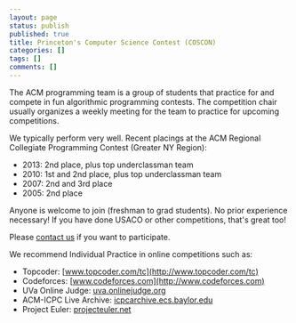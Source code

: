 ```yaml
---
layout: page
status: publish
published: true
title: Princeton's Computer Science Contest (COSCON)
categories: []
tags: []
comments: []
---
```

The ACM programming team is a group of students that practice for and compete in fun algorithmic programming contests. The competition chair usually organizes a weekly meeting for the team to practice for upcoming competitions.

We typically perform very well. Recent placings at the ACM Regional Collegiate Programming Contest (Greater NY Region):

*   2013: 2nd place, plus top underclassman team
*   2010: 1st and 2nd place, plus top underclassman team
*   2007: 2nd and 3rd place
*   2005: 2nd place

Anyone is welcome to join (freshman to grad students). No prior experience necessary! If you have done USACO or other competitions, that's great too!

Please [contact us](/contact/index.html) if you want to participate.

We recommend Individual Practice in online competitions such as:

*   Topcoder: [www.topcoder.com/tc](http://www.topcoder.com/tc)
*   Codeforces: [www.codeforces.com](http://www.codeforces.com)
*   UVa Online Judge: [uva.onlinejudge.org](http://uva.onlinejudge.org)
*   ACM-ICPC Live Archive: [icpcarchive.ecs.baylor.edu](https://icpcarchive.ecs.baylor.edu)
*   Project Euler: [projecteuler.net](https://projecteuler.net)

